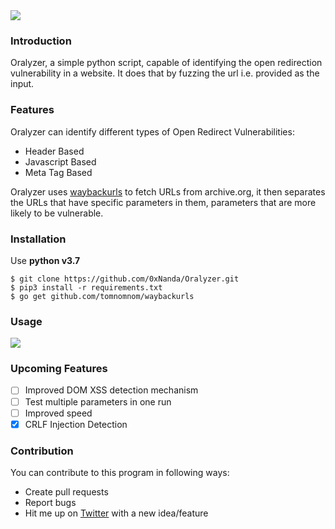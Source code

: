<img src="https://i.ibb.co/pR55wPZ/g882.png">

### Introduction


Oralyzer, a simple python script, capable of identifying the open redirection vulnerability in a website. It does that by fuzzing the url i.e. provided as the input.

### Features

Oralyzer can identify different types of Open Redirect Vulnerabilities:
 - Header Based
 - Javascript Based
 - Meta Tag Based<br>

Oralyzer uses <a href="https://github.com/tomnomnom/waybackurls">waybackurls</a> to fetch URLs from archive.org, it then separates the URLs that have specific parameters in them, parameters that are more likely to be vulnerable.

### Installation

Use **python v3.7**<br>

```
$ git clone https://github.com/0xNanda/Oralyzer.git
$ pip3 install -r requirements.txt
$ go get github.com/tomnomnom/waybackurls
```

### Usage
<img src="https://i.ibb.co/zsTV1bC/carbon.png">

### Upcoming Features

- [ ] Improved DOM XSS detection mechanism
- [ ] Test multiple parameters in one run
- [ ] Improved speed
- [x] CRLF Injection Detection 

### Contribution

You can contribute to this program in following ways:

- Create pull requests
- Report bugs
- Hit me up on <a href='http://twitter.com/0xNanda'>Twitter</a> with a new idea/feature
